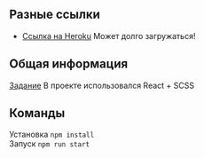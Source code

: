 ## Разные ссылки

- [Ссылка на Heroku](https://oxem-calculator.herokuapp.com/) Может долго загружаться!

## Общая информация

<a href="https://doc.clickup.com/2659433/p/h/2h539-67321/1cdca9cd67897c8">Задание</a>
В проекте использовался React + SCSS


## Команды

Установка `npm install`  
Запуск `npm run start`
